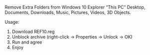 Remove Extra Folders from Windows 10 Explorer “This PC” 
Desktop, Documents, Downloads, Music, Pictures, Videos, 3D Objects.

Usage:
1. Download REF10.reg
2. Unblock archive (right-click -> Properties -> Unlock -> OK)
3. Run and agree
4. Enjoy

